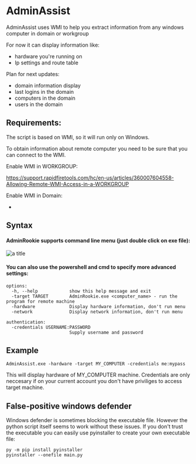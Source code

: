 # AdminAssist

AdminAssist uses WMI to help you extract information from any windows computer in domain or workgroup

For now it can display information like:
- hardware you're running on
- Ip settings and route table

Plan for next updates:
- domain information display
- last logins in the domain
- computers in the domain
- users in the domain

## Requirements:

The script is based on WMI, so it will run only on Windows.

To obtain information about remote computer you need to be sure that you can connect to the WMI. 

Enable WMI in WORKGROUP:

https://support.rapidfiretools.com/hc/en-us/articles/360007604558-Allowing-Remote-WMI-Access-in-a-WORKGROUP

Enable WMI in Domain:  

-

## Syntax 

####  AdminRookie supports command line menu (just double click on exe file):  

<img title="a title" src="https://i.ibb.co/zsbdvDx/menu.png">

#### You can also use the powershell and cmd to specify more advanced settings:  
  
```
options:
  -h, --help            show this help message and exit
  -target TARGET        AdminRookie.exe <computer_name> - run the program for remote machine
  -hardware             Display hardware information, don't run menu
  -network              Display network information, don't run menu

authentication:
  -credentials USERNAME:PASSWORD
                        Supply username and password
```

## Example 
```
AdminAssist.exe -hardware -target MY_COMPUTER -credentials me:mypass
```

This will display hardware of MY_COMPUTER machine. Credentials are only neccesary if on your current account you don't have priviliges to access target machine.

## False-positive windows defender

Windows defender is sometimes blocking the executable file. However the python script itself seems to work without these issues. If you don't trust the executable you can easily use pyinstaller to create your own executable file: 

```
py -m pip install pyinstaller
pyinstaller --onefile main.py
```

